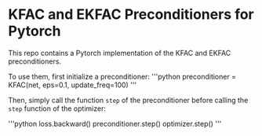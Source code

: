 # KFAC and EKFAC Preconditioners for Pytorch 
This repo contains a Pytorch implementation of the KFAC and EKFAC preconditioners.

To use them, first initialize a preconditioner:
'''python
preconditioner = KFAC(net, eps=0.1, update_freq=100)
'''

Then, simply call the function `step` of the preconditioner before calling the `step` function of the optimizer:

'''python
loss.backward()
preconditioner.step()
optimizer.step()
'''
